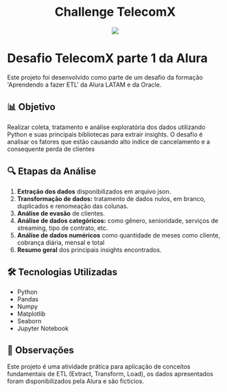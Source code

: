<h1 align="center"> Challenge TelecomX </h1> 

<p align="center">
<img loading="lazy" src="http://img.shields.io/static/v1?label=STATUS&message=CONCLUIDO&color=GREEN&style=for-the-badge"/>
</p>

# Desafio TelecomX parte 1 da Alura

Este projeto foi desenvolvido como parte de um desafio da formação 'Aprendendo a fazer ETL' da Alura LATAM e da Oracle. 

## 📊 Objetivo

Realizar coleta, tratamento e análise exploratória dos dados utilizando Python e suas principais bibliotecas para extrair insights. O desafio é analisar os fatores que estão causando alto indice de cancelamento e a consequente perda de clientes

## 🔍 Etapas da Análise

1. **Extração dos dados** disponibilizados em arquivo json.
2. **Transformação de dados:** tratamento de dados nulos, em branco, duplicados e renomeação das colunas.
3. **Análise de evasão** de clientes.
4. **Análise de dados categóricos:** como gênero, senioridade, serviços de streaming, tipo de contrato, etc.
5. **Análise de dados numéricos** como quantidade de meses como cliente, cobrança diária, mensal e total
8. **Resumo geral** dos principais insights encontrados.

## 🛠️ Tecnologias Utilizadas

- Python
- Pandas
- Numpy
- Matplotlib
- Seaborn
- Jupyter Notebook


## 📌 Observações

Este projeto é uma atividade prática para aplicação de conceitos fundamentais de ETL (Extract, Transform, Load), os dados apresentados foram disponibilizados pela Alura e são ficticios. 






    
          

